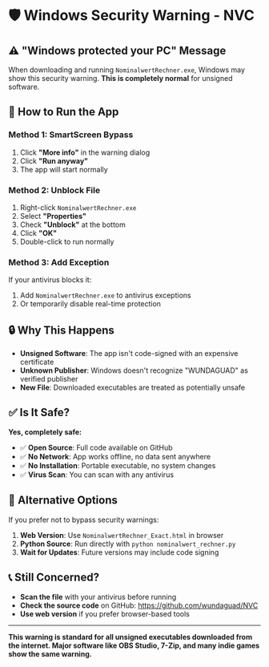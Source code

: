 # 🛡️ Windows Security Warning - NVC

## ⚠️ "Windows protected your PC" Message

When downloading and running `NominalwertRechner.exe`, Windows may show this security warning. **This is completely normal** for unsigned software.

## 🔧 How to Run the App

### Method 1: SmartScreen Bypass
1. Click **"More info"** in the warning dialog
2. Click **"Run anyway"** 
3. The app will start normally

### Method 2: Unblock File
1. Right-click `NominalwertRechner.exe`
2. Select **"Properties"**
3. Check **"Unblock"** at the bottom
4. Click **"OK"**
5. Double-click to run normally

### Method 3: Add Exception
If your antivirus blocks it:
1. Add `NominalwertRechner.exe` to antivirus exceptions
2. Or temporarily disable real-time protection

## 🔒 Why This Happens

- **Unsigned Software**: The app isn't code-signed with an expensive certificate
- **Unknown Publisher**: Windows doesn't recognize "WUNDAGUAD" as verified publisher
- **New File**: Downloaded executables are treated as potentially unsafe

## ✅ Is It Safe?

**Yes, completely safe:**
- ✅ **Open Source**: Full code available on GitHub
- ✅ **No Network**: App works offline, no data sent anywhere
- ✅ **No Installation**: Portable executable, no system changes
- ✅ **Virus Scan**: You can scan with any antivirus

## 🚀 Alternative Options

If you prefer not to bypass security warnings:

1. **Web Version**: Use `NominalwertRechner_Exact.html` in browser
2. **Python Source**: Run directly with `python nominalwert_rechner.py`
3. **Wait for Updates**: Future versions may include code signing

## 📞 Still Concerned?

- **Scan the file** with your antivirus before running
- **Check the source code** on GitHub: https://github.com/wundaguad/NVC
- **Use web version** if you prefer browser-based tools

---

**This warning is standard for all unsigned executables downloaded from the internet. Major software like OBS Studio, 7-Zip, and many indie games show the same warning.**
